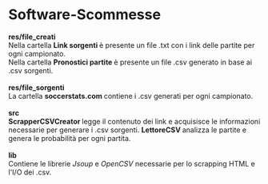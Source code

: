 # Software-Scommesse

<b> res/file_creati </b><br>
Nella cartella <b> Link sorgenti </b> è presente un file .txt con i link delle partite per ogni campionato. <br>
Nella cartella <b> Pronostici partite </b> è presente un file .csv generato in base ai .csv sorgenti. <br><br>
<b> res/file_sorgenti </b><br>
La cartella <b> soccerstats.com </b> contiene i .csv generati per ogni campionato. <br><br>
<b> src </b><br>
<b> ScrapperCSVCreator </b> legge il contenuto dei link e acquisisce le informazioni necessarie per generare i .csv sorgenti.
<b> LettoreCSV </b> analizza le partite e genera le probabilità per ogni partita.<br><br>
<b> lib </b><br>
Contiene le librerie <i> Jsoup </i> e <i> OpenCSV </i> necessarie per lo scrapping HTML e l'I/O dei .csv.
